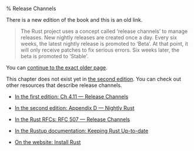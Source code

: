 % Release Channels

There is a new edition of the book and this is an old link.

> The Rust project uses a concept called ‘release channels’ to manage releases.
> New nightly releases are created once a day.
> Every six weeks, the latest nightly release is promoted to ‘Beta’.
> At that point, it will only receive patches to fix serious errors.
> Six weeks later, the beta is promoted to ‘Stable’.

You can [continue to the exact older page][1].

This chapter does not exist yet in [the second edition][2].
You can check out other resources that describe release channels.

* [In the first edition: Ch 4.11 — Release Channels][1]

* [In the second edition: Appendix D — Nightly Rust][2]

* [In the Rust RFCs: RFC 507 — Release Channels][3]

* [In the Rustup documentation: Keeping Rust Up-to-date][4]

* [On the website: Install Rust][5]

[1]: first-edition/release-channels.html
[2]: second-edition/appendix-04-nightly-rust.html
[3]: https://github.com/rust-lang/rfcs/blob/master/text/0507-release-channels.md
[4]: https://github.com/rust-lang-nursery/rustup.rs/blob/master/README.md#keeping-rust-up-to-date
[5]: https://www.rust-lang.org/en-US/install.html

